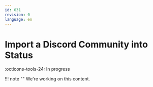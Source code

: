 ```yaml
---
id: 631
revision: 0
language: en
---
```


# Import a Discord Community into Status

:octicons-tools-24: In progress

!!! note ""
We're working on this content.
